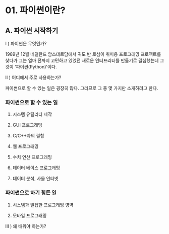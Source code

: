 # 01. 파이썬이란?

## A. 파이썬 시작하기

I ) 파이썬은 무엇인가?

1989년 12월 네덜란드 암스테르담에서 귀도 반 로섬이 취미용 프로그래밍 프로젝트를 찾다가 그는 얼마 전까지 고민하고 있었던 새로운 인터프리터를 만들기로 결심했는데 그것이 '파이썬(Python)'이다.

II ) 어디에서 주로 사용하는가?

파이썬으로 할 수 있는 일은 굉장히 많다.
그러므로 그 중 몇 가지만 소개하려고 한다.  

### **파이썬으로 할 수 있는 일**

01. 시스템 유틸리티 제작

02. GUI 프로그래밍

03. C/C++과의 결합

04. 웹 프로그래밍

05. 수치 연산 프로그래밍

06. 데이터 베이스 프로그래밍

07. 데이터 분석, 사물 인터넷  

### **파이썬으로 하기 힘든 일**

01. 시스템과 밀접한 프로그래밍 영역

02. 모바일 프로그래밍


III ) 왜 배워야 하는가? 